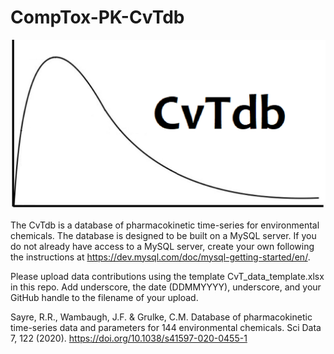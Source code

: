 # CompTox-PK-CvTdb

![CvTdb logo](CvTdb_logo.png)

The CvTdb is a database of pharmacokinetic time-series for environmental chemicals. The database is designed to be built on a MySQL server. If you do not already have access to a MySQL server, create your own following the instructions at https://dev.mysql.com/doc/mysql-getting-started/en/.

Please upload data contributions using the template CvT_data_template.xlsx in this repo. Add underscore, the date (DDMMYYYY), underscore, and your GitHub handle to the filename of your upload.

Sayre, R.R., Wambaugh, J.F. & Grulke, C.M. Database of pharmacokinetic time-series data and parameters for 144 environmental chemicals. Sci Data 7, 122 (2020). https://doi.org/10.1038/s41597-020-0455-1
